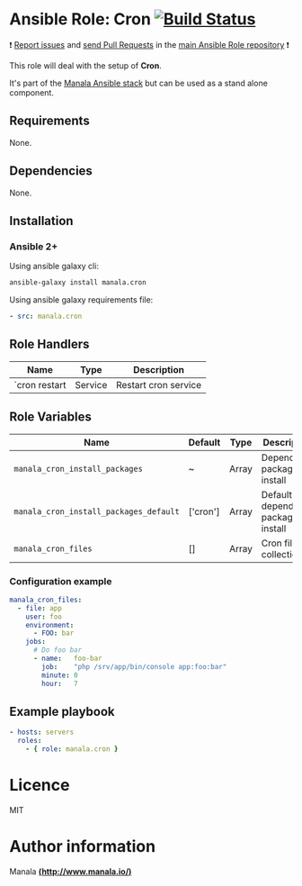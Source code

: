 # Ansible Role: Cron [![Build Status](https://travis-ci.org/manala/ansible-role-cron.svg?branch=master)](https://travis-ci.org/manala/ansible-role-cron)

:exclamation: [Report issues](https://github.com/manala/ansible-roles/issues) and [send Pull Requests](https://github.com/manala/ansible-roles/pulls) in the [main Ansible Role repository](https://github.com/manala/ansible-roles) :exclamation:

This role will deal with the setup of __Cron__.

It's part of the [Manala Ansible stack](http://www.manala.io) but can be used as a stand alone component.

## Requirements

None.

## Dependencies

None.

## Installation

### Ansible 2+

Using ansible galaxy cli:

```bash
ansible-galaxy install manala.cron
```

Using ansible galaxy requirements file:

```yaml
- src: manala.cron
```


## Role Handlers

| Name          | Type    | Description          |
| ------------- | ------- | -------------------- |
| `cron restart | Service | Restart cron service |

## Role Variables

| Name                                   | Default  | Type  | Description                            |
| -------------------------------------- | -------- | ----- | -------------------------------------- |
| `manala_cron_install_packages`         | ~        | Array | Dependency packages to install         |
| `manala_cron_install_packages_default` | ['cron'] | Array | Default dependency packages to install |
| `manala_cron_files`                    | []       | Array | Cron files collection                  |

### Configuration example

```yaml
manala_cron_files:
  - file: app
    user: foo
    environment:
      - FOO: bar
    jobs:
      # Do foo bar
      - name:   foo-bar
        job:    "php /srv/app/bin/console app:foo:bar"
        minute: 0
        hour:   7
```

## Example playbook

```yaml
- hosts: servers
  roles:
    - { role: manala.cron }
```

# Licence

MIT

# Author information

Manala [**(http://www.manala.io/)**](http://www.manala.io)
